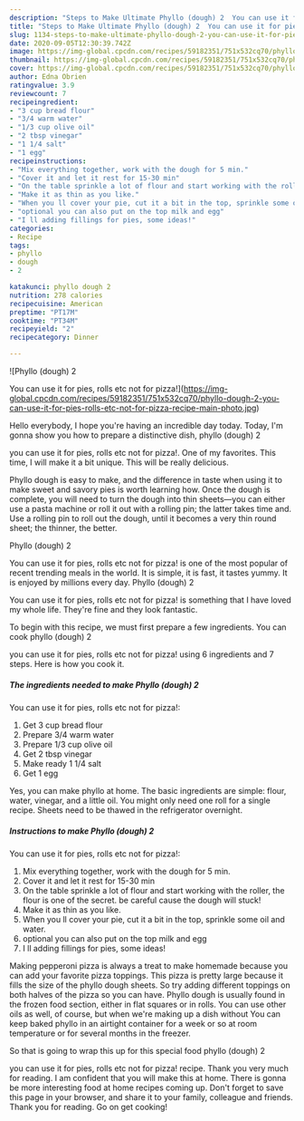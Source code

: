 ```yaml
---
description: "Steps to Make Ultimate Phyllo (dough) 2  You can use it for pies, rolls etc  not for pizza!"
title: "Steps to Make Ultimate Phyllo (dough) 2  You can use it for pies, rolls etc  not for pizza!"
slug: 1134-steps-to-make-ultimate-phyllo-dough-2-you-can-use-it-for-pies-rolls-etc-not-for-pizza
date: 2020-09-05T12:30:39.742Z
image: https://img-global.cpcdn.com/recipes/59182351/751x532cq70/phyllo-dough-2-you-can-use-it-for-pies-rolls-etc-not-for-pizza-recipe-main-photo.jpg
thumbnail: https://img-global.cpcdn.com/recipes/59182351/751x532cq70/phyllo-dough-2-you-can-use-it-for-pies-rolls-etc-not-for-pizza-recipe-main-photo.jpg
cover: https://img-global.cpcdn.com/recipes/59182351/751x532cq70/phyllo-dough-2-you-can-use-it-for-pies-rolls-etc-not-for-pizza-recipe-main-photo.jpg
author: Edna Obrien
ratingvalue: 3.9
reviewcount: 7
recipeingredient:
- "3 cup bread flour"
- "3/4 warm water"
- "1/3 cup olive oil"
- "2 tbsp vinegar"
- "1 1/4 salt"
- "1 egg"
recipeinstructions:
- "Mix everything together, work with the dough for 5 min."
- "Cover it and let it rest for 15-30 min"
- "On the table sprinkle a lot of flour and start working with the roller, the flour is one of the secret. be careful cause the dough will stuck!"
- "Make it as thin as you like."
- "When you ll cover your pie, cut it a bit in the top, sprinkle some oil and water."
- "optional you can also put on the top milk and egg"
- "I ll adding fillings for pies, some ideas!"
categories:
- Recipe
tags:
- phyllo
- dough
- 2

katakunci: phyllo dough 2 
nutrition: 278 calories
recipecuisine: American
preptime: "PT17M"
cooktime: "PT34M"
recipeyield: "2"
recipecategory: Dinner

---
```



![Phyllo (dough) 2

You can use it for pies, rolls etc  not for pizza!](https://img-global.cpcdn.com/recipes/59182351/751x532cq70/phyllo-dough-2-you-can-use-it-for-pies-rolls-etc-not-for-pizza-recipe-main-photo.jpg)

Hello everybody, I hope you're having an incredible day today. Today, I'm gonna show you how to prepare a distinctive dish, phyllo (dough) 2

you can use it for pies, rolls etc  not for pizza!. One of my favorites. This time, I will make it a bit unique. This will be really delicious.

Phyllo dough is easy to make, and the difference in taste when using it to make sweet and savory pies is worth learning how. Once the dough is complete, you will need to turn the dough into thin sheets—you can either use a pasta machine or roll it out with a rolling pin; the latter takes time and. Use a rolling pin to roll out the dough, until it becomes a very thin round sheet; the thinner, the better.

Phyllo (dough) 2

You can use it for pies, rolls etc  not for pizza! is one of the most popular of recent trending meals in the world. It is simple, it is fast, it tastes yummy. It is enjoyed by millions every day. Phyllo (dough) 2

You can use it for pies, rolls etc  not for pizza! is something that I have loved my whole life. They're fine and they look fantastic.


To begin with this recipe, we must first prepare a few ingredients. You can cook phyllo (dough) 2

you can use it for pies, rolls etc  not for pizza! using 6 ingredients and 7 steps. Here is how you cook it.

<!--inarticleads1-->

##### The ingredients needed to make Phyllo (dough) 2

You can use it for pies, rolls etc  not for pizza!:

1. Get 3 cup bread flour
1. Prepare 3/4 warm water
1. Prepare 1/3 cup olive oil
1. Get 2 tbsp vinegar
1. Make ready 1 1/4 salt
1. Get 1 egg


Yes, you can make phyllo at home. The basic ingredients are simple: flour, water, vinegar, and a little oil. You might only need one roll for a single recipe. Sheets need to be thawed in the refrigerator overnight. 

<!--inarticleads2-->

##### Instructions to make Phyllo (dough) 2

You can use it for pies, rolls etc  not for pizza!:

1. Mix everything together, work with the dough for 5 min.
1. Cover it and let it rest for 15-30 min
1. On the table sprinkle a lot of flour and start working with the roller, the flour is one of the secret. be careful cause the dough will stuck!
1. Make it as thin as you like.
1. When you ll cover your pie, cut it a bit in the top, sprinkle some oil and water.
1. optional you can also put on the top milk and egg
1. I ll adding fillings for pies, some ideas!


Making pepperoni pizza is always a treat to make homemade because you can add your favorite pizza toppings. This pizza is pretty large because it fills the size of the phyllo dough sheets. So try adding different toppings on both halves of the pizza so you can have. Phyllo dough is usually found in the frozen food section, either in flat squares or in rolls. You can use other oils as well, of course, but when we&#39;re making up a dish without You can keep baked phyllo in an airtight container for a week or so at room temperature or for several months in the freezer. 

So that is going to wrap this up for this special food phyllo (dough) 2

you can use it for pies, rolls etc  not for pizza! recipe. Thank you very much for reading. I am confident that you will make this at home. There is gonna be more interesting food at home recipes coming up. Don't forget to save this page in your browser, and share it to your family, colleague and friends. Thank you for reading. Go on get cooking!
